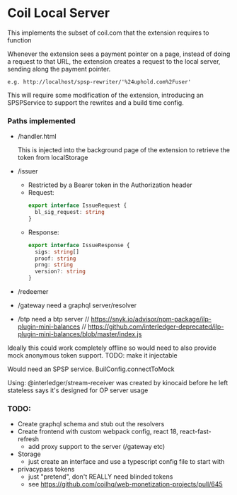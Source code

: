 # Coil Local Server

This implements the subset of coil.com that the extension requires to function

Whenever the extension sees a payment pointer on a page, instead of doing a
request to that URL, the extension creates a request to the local server,
sending along the payment pointer.

    e.g. http://localhost/spsp-rewriter/'%24uphold.com%2Fuser'

This will require some modification of the extension, introducing an SPSPService
to support the rewrites and a build time config.

### Paths implemented

- /handler.html

  This is injected into the background page of the extension to retrieve
  the token from localStorage

- /issuer

  - Restricted by a Bearer token in the Authorization header
  - Request:
    ```typescript
    export interface IssueRequest {
      bl_sig_request: string
    }
    ```
  - Response:
    ```typescript
    export interface IssueResponse {
      sigs: string[]
      proof: string
      prng: string
      version?: string
    }
    ```

- /redeemer

- /gateway
  need a graphql server/resolver

- /btp
  need a btp server
  // https://snyk.io/advisor/npm-package/ilp-plugin-mini-balances
  // https://github.com/interledger-deprecated/ilp-plugin-mini-balances/blob/master/index.js

Ideally this could work completely offline so would need to also provide mock
anonymous token support.
TODO:
make it injectable

Would need an SPSP service.
BuilConfig.connectToMock

Using:
@interledger/stream-receiver
was created by kinocaid before he left
stateless
says it's designed for OP server usage

### TODO:

- Create graphql schema and stub out the resolvers
- Create frontend with custom webpack config, react 18, react-fast-refresh
  - add proxy support to the server (/gateway etc)
- Storage
  - just create an interface and use a typescript config file to start with
- privacypass tokens
  - just "pretend", don't REALLY need blinded tokens
  - see https://github.com/coilhq/web-monetization-projects/pull/645
